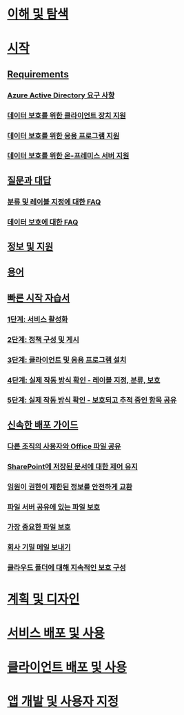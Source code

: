 # [이해 및 탐색](/information-protection/understand-explore/what-is-information-protection)
# [시작](requirements-azure-rms.md)
## [Requirements](requirements.md)
### [Azure Active Directory 요구 사항](requirements-azure-ad.md)
### [데이터 보호를 위한 클라이언트 장치 지원](requirements-client-devices.md)
### [데이터 보호를 위한 응용 프로그램 지원](requirements-applications.md)
### [데이터 보호를 위한 온-프레미스 서버 지원](requirements-servers.md)
## [질문과 대답](faqs.md)
### [분류 및 레이블 지정에 대한 FAQ](faqs-infoprotect.md)
### [데이터 보호에 대한 FAQ](faqs-rms.md)
## [정보 및 지원](information-support.md)
## [용어](terminology.md)
## [빠른 시작 자습서](infoprotect-quick-start-tutorial.md)
### [1단계: 서비스 활성화](infoprotect-tutorial-step1.md)
### [2단계: 정책 구성 및 게시](infoprotect-tutorial-step2.md)
### [3단계: 클라이언트 및 응용 프로그램 설치](infoprotect-tutorial-step3.md)
### [4단계: 실제 작동 방식 확인 - 레이블 지정, 분류, 보호](infoprotect-tutorial-step4.md)
### [5단계: 실제 작동 방식 확인 - 보호되고 추적 중인 항목 공유](infoprotect-tutorial-step5.md)
## [신속한 배포 가이드](rapid-deployment-guide.md)
### [다른 조직의 사용자와 Office 파일 공유](scenario-share-office-file-externally.md)
### [SharePoint에 저장된 문서에 대한 제어 유지](scenario-sharepoint.md)
### [임원이 권한이 제한된 정보를 안전하게 교환](scenario-executives-email.md)
### [파일 서버 공유에 있는 파일 보호](scenario-fci.md)
### [가장 중요한 파일 보호](scenario-secure-most-valuable-files.md)
### [회사 기밀 메일 보내기](scenario-company-confidential-email.md)
### [클라우드 폴더에 대해 지속적인 보호 구성](scenario-work-folders.md)
# [계획 및 디자인](/information-protection/plan-design/deployment-roadmap)
# [서비스 배포 및 사용](/information-protection/deploy-use/activate-service)
# [클라이언트 배포 및 사용](/information-protection/rms-client/use-client)
# [앱 개발 및 사용자 지정](/information-protection/develop/developers-guide)



<!--HONumber=Jan17_HO4-->


